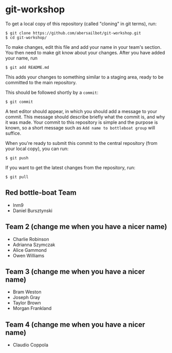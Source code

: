 git-workshop
============

To get a local copy of this repository (called "cloning" in git terms), run:

    $ git clone https://github.com/abersailbot/git-workshop.git
    $ cd git-workshop/

To make changes, edit this file and add your name in your team's section. You
then need to make git know about your changes. After you have added your name,
run

    $ git add README.md

This adds your changes to something similar to a staging area, ready to be
committed to the main repository.

This should be followed shortly by a `commit`:

    $ git commit

A text editor should appear, in which you should add a message to your commit.
This message should describe briefly what the commit is, and why it was made.
Your commit to this repository is simple and the purpose is known, so a short
message such as `Add name to bottleboat group` will suffice.

When you're ready to submit this commit to the central repository (from your
local copy), you can run:

    $ git push

If you want to get the latest changes from the repository, run:

    $ git pull

Red bottle-boat Team 
---------------------------------------------
  - lnm9
  - Daniel Bursztynski

Team 2 (change me when you have a nicer name)
---------------------------------------------
  - Charlie Robinson
  - Adrianna Szymczak
  - Alice Gammond
  - Owen Williams


Team 3 (change me when you have a nicer name)
---------------------------------------------
  - Bram Weston
  - Joseph Gray
  - Taylor Brown
  - Morgan Frankland

Team 4 (change me when you have a nicer name)
---------------------------------------------
  - Claudio Coppola
